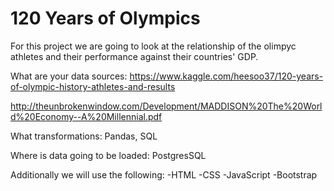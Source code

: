 # 120 Years of Olympics
For this project we are going to look at the relationship of the olimpyc athletes and their performance against their countries' GDP. 

What are your data sources:
 https://www.kaggle.com/heesoo37/120-years-of-olympic-history-athletes-and-results

http://theunbrokenwindow.com/Development/MADDISON%20The%20World%20Economy--A%20Millennial.pdf


What transformations: Pandas, SQL

Where is data going to be loaded: PostgresSQL

Additionally we will use the following:
-HTML
-CSS
-JavaScript
-Bootstrap
